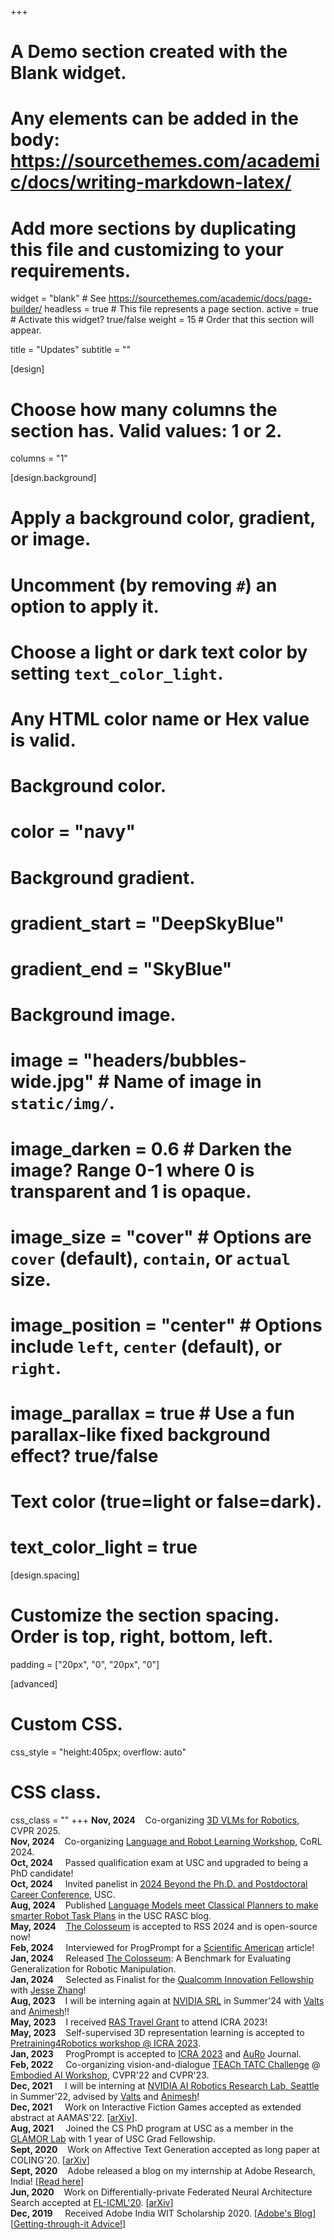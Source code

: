 +++
# A Demo section created with the Blank widget.
# Any elements can be added in the body: https://sourcethemes.com/academic/docs/writing-markdown-latex/
# Add more sections by duplicating this file and customizing to your requirements.

widget = "blank"  # See https://sourcethemes.com/academic/docs/page-builder/
headless = true  # This file represents a page section.
active = true  # Activate this widget? true/false
weight = 15  # Order that this section will appear.

title = "Updates"
subtitle = ""

[design]
  # Choose how many columns the section has. Valid values: 1 or 2.
  columns = "1"

[design.background]
  # Apply a background color, gradient, or image.
  #   Uncomment (by removing `#`) an option to apply it.
  #   Choose a light or dark text color by setting `text_color_light`.
  #   Any HTML color name or Hex value is valid.

  # Background color.
  # color = "navy"
  
  # Background gradient.
  # gradient_start = "DeepSkyBlue"
  # gradient_end = "SkyBlue"
  
  # Background image.
  # image = "headers/bubbles-wide.jpg"  # Name of image in `static/img/`.
  # image_darken = 0.6  # Darken the image? Range 0-1 where 0 is transparent and 1 is opaque.
  # image_size = "cover"  #  Options are `cover` (default), `contain`, or `actual` size.
  # image_position = "center"  # Options include `left`, `center` (default), or `right`.
  # image_parallax = true  # Use a fun parallax-like fixed background effect? true/false

  # Text color (true=light or false=dark).
  # text_color_light = true

[design.spacing]
  # Customize the section spacing. Order is top, right, bottom, left.
  padding = ["20px", "0", "20px", "0"]

[advanced]
 # Custom CSS. 
 css_style = "height:405px; overflow: auto"
 
 # CSS class.
 css_class = ""
+++
**Nov, 2024**&nbsp;&nbsp;&nbsp;&nbsp;Co-organizing [3D VLMs for Robotics](https://robo-3dvlms.github.io/), CVPR 2025. <br />
**Nov, 2024**&nbsp;&nbsp;&nbsp;&nbsp;Co-organizing [Language and Robot Learning Workshop](https://sites.google.com/view/langrob-corl24), CoRL 2024. <br />
**Oct, 2024**&nbsp;&nbsp;&nbsp;&nbsp;&nbsp;Passed qualification exam at USC and upgraded to being a PhD candidate! <br />
**Oct, 2024**&nbsp;&nbsp;&nbsp;&nbsp;&nbsp;Invited panelist in [2024 Beyond the Ph.D. and Postdoctoral Career Conference](https://careers.usc.edu/2024-beyond-the-phd/), USC. <br />
**Aug, 2024**&nbsp;&nbsp;&nbsp;&nbsp;Published [Language Models meet Classical Planners to make smarter Robot Task Plans](https://rasc.usc.edu/blog/language-models-meet-classical-planners-to-make-smarter-robot-task-plans/) in the USC RASC blog. <br />
**May, 2024**&nbsp;&nbsp;&nbsp;&nbsp;[The Colosseum](https://robot-colosseum.github.io/) is accepted to RSS 2024 and is open-source now! <br />
**Feb, 2024**&nbsp;&nbsp;&nbsp;&nbsp;&nbsp;Interviewed for ProgPrompt for a [Scientific American](https://www.scientificamerican.com/article/scientists-are-putting-chatgpt-brains-inside-robot-bodies-what-could-possibly-go-wrong/) article! <br />
**Jan, 2024**&nbsp;&nbsp;&nbsp;&nbsp;&nbsp;Released [The Colosseum](https://robot-colosseum.github.io/): A Benchmark for Evaluating Generalization for Robotic Manipulation.  <br />
**Jan, 2024**&nbsp;&nbsp;&nbsp;&nbsp;&nbsp;Selected as Finalist for the [Qualcomm Innovation Fellowship](https://www.qualcomm.com/research/university-relations/innovation-fellowship/2024-north-america) with [Jesse Zhang](https://jesbu1.github.io/)! <br />
**Aug, 2023**&nbsp;&nbsp;&nbsp;&nbsp;I will be interning again at [NVIDIA SRL](https://research.nvidia.com/labs/srl/) in Summer'24 with [Valts](https://www.cs.cornell.edu/~valts/) and [Animesh](https://animesh.garg.tech/)!! <br />
**May, 2023**&nbsp;&nbsp;&nbsp;&nbsp;I received [RAS Travel Grant](https://www.icra2023.org/ras-travel-grants) to attend ICRA 2023! <br />
**May, 2023**&nbsp;&nbsp;&nbsp;&nbsp;Self-supervised 3D representation learning is accepted to [Pretraining4Robotics workshop @ ICRA 2023](https://microsoft.github.io/robotics.pretraining.workshop.icra/). <br />
**Jan, 2023**&nbsp;&nbsp;&nbsp;&nbsp;&nbsp;ProgPrompt is accepted to [ICRA 2023](https://www.icra2023.org/welcome) and [AuRo](https://link.springer.com/article/10.1007/s10514-023-10135-3) Journal. <br />
**Feb, 2022**&nbsp;&nbsp;&nbsp;&nbsp;&nbsp;Co-organizing vision-and-dialogue [TEACh TATC Challenge](https://teachingalfred.github.io/EAI22/) @ [Embodied AI Workshop](https://embodied-ai.org/), CVPR'22 and CVPR'23. <br />
**Dec, 2021**&nbsp;&nbsp;&nbsp;&nbsp;&nbsp;I will be interning at [NVIDIA AI Robotics Research Lab, Seattle](https://research.nvidia.com/labs/srl/) in Summer'22, advised by [Valts](https://www.cs.cornell.edu/~valts/) and [Animesh](https://animesh.garg.tech/)! <br />
**Dec, 2021**&nbsp;&nbsp;&nbsp;&nbsp;&nbsp;Work on Interactive Fiction Games accepted as extended abstract at AAMAS'22. [[arXiv](https://arxiv.org/abs/2107.08408)]. <br />
**Aug, 2021**&nbsp;&nbsp;&nbsp;&nbsp;&nbsp;Joined the CS PhD program at USC as a member in the [GLAMOR Lab](https://jessethomason.com/) with 1 year of USC Grad Fellowship. <br />
**Sept, 2020**&nbsp;&nbsp;&nbsp;&nbsp;Work on Affective Text Generation accepted as long paper at COLING'20. [[arXiv](https://arxiv.org/abs/2011.04000)]<br />
**Sept, 2020**&nbsp;&nbsp;&nbsp;&nbsp;Adobe released a blog on my internship at Adobe Research, India! [[Read here](https://adobe.ly/3irCKbn)]<br />
**Jun, 2020**&nbsp;&nbsp;&nbsp;&nbsp;Work on Differentially-private Federated Neural Architecture Search accepted at [FL-ICML'20](http://federated-learning.org/fl-icml-2020/). [[arXiv](https://arxiv.org/abs/2006.10559)] <br />
**Dec, 2019**&nbsp;&nbsp;&nbsp;&nbsp;&nbsp;Received Adobe India WIT Scholarship 2020. [[Adobe's Blog](https://research.adobe.com/news/adobe-india-women-in-technology-scholars-solving-technical-challenges/?scid=308c439d-b8ff-452a-a515-948a80864bfc&mv=research_twitter&mv2=owned_social)][[Getting-through-it Advice!](https://medium.com/@ishikasingh95/getting-through-adobe-india-wit-scholarship-3826ce38eb8?source=social.tw)]

